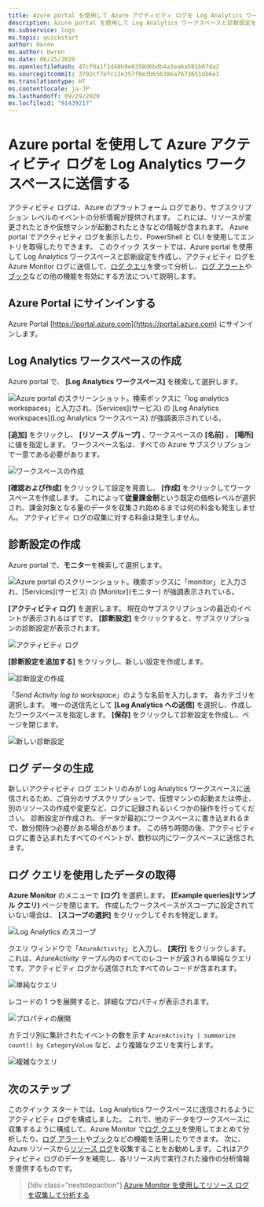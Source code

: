 ```yaml
---
title: Azure portal を使用して Azure アクティビティ ログを Log Analytics ワークスペースに送信する
description: Azure portal を使用して Log Analytics ワークスペースと診断設定を作成し、アクティビティ ログを Azure Monitor ログに送信します。
ms.subservice: logs
ms.topic: quickstart
author: bwren
ms.author: bwren
ms.date: 06/25/2020
ms.openlocfilehash: 47cf0a1f1d40b9e8358d6bdb4a3ea6a501b67da2
ms.sourcegitcommit: 3792cf7efc12e357f0e3b65638ea7673651db6e1
ms.translationtype: HT
ms.contentlocale: ja-JP
ms.lasthandoff: 09/29/2020
ms.locfileid: "91439217"
---
```

# <a name="send-azure-activity-log-to-log-analytics-workspace-using-azure-portal"></a>Azure portal を使用して Azure アクティビティ ログを Log Analytics ワークスペースに送信する
アクティビティ ログは、Azure のプラットフォーム ログであり、サブスクリプション レベルのイベントの分析情報が提供されます。 これには、リソースが変更されたときや仮想マシンが起動されたときなどの情報が含まれます。 Azure portal でアクティビティ ログを表示したり、PowerShell と CLI を使用してエントリを取得したりできます。 このクイック スタートでは、Azure portal を使用して Log Analytics ワークスペースと診断設定を作成し、アクティビティ ログを Azure Monitor ログに送信して、[ログ クエリ](../log-query/log-query-overview.md)を使って分析し、[ログ アラート](../platform/alerts-log-query.md)や[ブック](../platform/workbooks-overview.md)などの他の機能を有効にする方法について説明します。 

## <a name="sign-in-to-azure-portal"></a>Azure Portal にサインインする
Azure Portal [https://portal.azure.com](https://portal.azure.com) にサインインします。 



## <a name="create-a-log-analytics-workspace"></a>Log Analytics ワークスペースの作成
Azure portal で、 **[Log Analytics ワークスペース]** を検索して選択します。 

![Azure portal のスクリーンショット。検索ボックスに「log analytics workspaces」と入力され、[Services]\(サービス\) の [Log Analytics workspaces]\(Log Analytics ワークスペース\) が強調表示されている。](media/quick-create-workspace/azure-portal-01.png)
  
**[追加]** をクリックし、 **[リソース グループ]** 、ワークスペースの **[名前]** 、 **[場所]** に値を指定します。 ワークスペース名は、すべての Azure サブスクリプションで一意である必要があります。

![ワークスペースの作成](media/quick-collect-activity-log/create-workspace.png)

**[確認および作成]** をクリックして設定を見直し、 **[作成]** をクリックしてワークスペースを作成します。 これによって**従量課金制**という既定の価格レベルが選択され、課金対象となる量のデータを収集され始めるまでは何の料金も発生しません。 アクティビティ ログの収集に対する料金は発生しません。


## <a name="create-diagnostic-setting"></a>診断設定の作成
Azure portal で、**モニター**を検索して選択します。 

![Azure portal のスクリーンショット。検索ボックスに「monitor」と入力され、[Services]\(サービス\) の [Monitor]\(モニター\) が強調表示されている。](media/quick-collect-activity-log/azure-portal-monitor.png)

**[アクティビティ ログ]** を選択します。 現在のサブスクリプションの最近のイベントが表示されるはずです。 **[診断設定]** をクリックすると、サブスクリプションの診断設定が表示されます。

![アクティビティ ログ](media/quick-collect-activity-log/activity-log.png)

**[診断設定を追加する]** をクリックし、新しい設定を作成します。 

![診断設定の作成](media/quick-collect-activity-log/create-diagnostic-setting.png)

「*Send Activity log to workspace*」のような名前を入力します。 各カテゴリを選択します。 唯一の送信先として **[Log Analytics への送信]** を選択し、作成したワークスペースを指定します。 **[保存]** をクリックして診断設定を作成し、ページを閉じます。

![新しい診断設定](media/quick-collect-activity-log/new-diagnostic-setting.png)

## <a name="generate-log-data"></a>ログ データの生成
新しいアクティビティ ログ エントリのみが Log Analytics ワークスペースに送信されるため、ご自分のサブスクリプションで、仮想マシンの起動または停止、別のリソースの作成や変更など、ログに記録されるいくつかの操作を行ってください。 診断設定が作成され、データが最初にワークスペースに書き込まれるまで、数分間待つ必要がある場合があります。 この待ち時間の後、アクティビティ ログに書き込まれたすべてのイベントが、数秒以内にワークスペースに送信されます。

## <a name="retrieve-data-with-a-log-query"></a>ログ クエリを使用したデータの取得

**Azure Monitor** のメニューで **[ログ]** を選択します。 **[Example queries]\(サンプル クエリ\)** ページを閉じます。 作成したワークスペースがスコープに設定されていない場合は、 **[スコープの選択]** をクリックしてそれを特定します。

![Log Analytics のスコープ](media/quick-collect-activity-log/log-analytics-scope.png)

クエリ ウィンドウで「`AzureActivity`」と入力し、 **[実行]** をクリックします。 これは、*AzureActivity* テーブル内のすべてのレコードが返される単純なクエリです。アクティビティ ログから送信されたすべてのレコードが含まれます。

![単純なクエリ](media/quick-collect-activity-log/query-01.png)

レコードの 1 つを展開すると、詳細なプロパティが表示されます。

![プロパティの展開](media/quick-collect-activity-log/expand-properties.png)

カテゴリ別に集計されたイベントの数を示す `AzureActivity | summarize count() by CategoryValue` など、より複雑なクエリを実行します。

![複雑なクエリ](media/quick-collect-activity-log/query-02.png)


## <a name="next-steps"></a>次のステップ
このクイック スタートでは、Log Analytics ワークスペースに送信されるようにアクティビティ ログを構成しました。 これで、他のデータをワークスペースに収集するように構成して、Azure Monitor で[ログ クエリ](../log-query/log-query-overview.md)を使用してまとめて分析したり、[ログ アラート](../platform/alerts-log-query.md)や[ブック](../platform/workbooks-overview.md)などの機能を活用したりできます。 次に、Azure リソースから[リソース ログ](../platform/resource-logs.md)を収集することをお勧めします。これはアクティビティ ログのデータを補完し、各リソース内で実行された操作の分析情報を提供するものです。


> [!div class="nextstepaction"]
> [Azure Monitor を使用してリソース ログを収集して分析する](tutorial-resource-logs.md)
